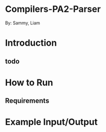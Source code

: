 # Compilers-PA2-Parser
By: Sammy, Liam

# Introduction
## todo

# How to Run

## Requirements

# Example Input/Output
